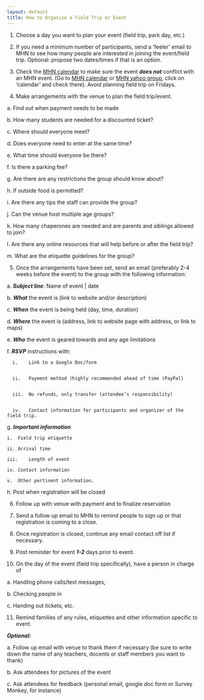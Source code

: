 ```yaml
---
layout: default
title: How to Organize a Field Trip or Event
---
```


1. Choose a day you want to plan your event (field trip, park day, etc.)

2. If you need a minimum number of participants, send a ‘feeler’ email to MHN to see how many people are interested in joining the event/field trip. Optional: propose two dates/times if that is an option.

3. Check the [MHN calendar](http://www.muslimhomeschoolnetwork.com/events/calendar/) to make sure the event ***does not*** conflict with an MHN event.
(Go to [MHN calendar](http://www.muslimhomeschoolnetwork.com/events/calendar/) or [MHN yahoo group](https://groups.yahoo.com/MuslimHomeschoolNetwork), click on ‘calendar’ and check there). Avoid planning field trip on Fridays.

4. Make arrangements with the venue to plan the field trip/event. 

  a.	Find out when payment needs to be made

  b.	How many students are needed for a discounted ticket?

  c.	Where should everyone meet? 

  d.	Does everyone need to enter at the same time? 

  e.	What time should everyone be there? 

  f.	Is there a parking fee?

  g.	 Are there are any restrictions the group should know about?

  h.	If outside food is permitted?

  i.	Are there any tips the staff can provide the group?

  j.	Can the venue host multiple age groups?

  k.	 How many chaperones are needed and are parents and siblings allowed to join?

  l.	 Are there any online resources that will help before or after the field trip?

  m.	What are the etiquette guidelines for the group?

5.	Once the arrangements have been set, send an email (preferably 2-4 weeks before the event) to the group with the following information:

  a.	***Subject line***: Name of event | date

  b.	***What*** the event is (link to website and/or description)

  c.	***When*** the event is being held (day, time, duration)

  d.	***Where*** the event is (address, link to website page with address, or  link to maps)

  e.	***Who*** the event is geared towards and any age limitations

  f.	***RSVP*** instructions with:

    
      i.	Link to a Google Doc/form


      ii.	Payment method (highly recommended ahead of time (PayPal)

  
      iii.	No refunds, only transfer (attendee’s responsibility)

    
      iv.	Contact information for participants and organizer of the field trip.

  g.	***Important information***

    i.	Field trip etiquette

    ii.	Arrival time

    iii.	Length of event

    iv.	Contact information

    v.	Other pertinent information.

  h.	Post when registration will be closed

6.	Follow up with venue with payment and to finalize reservation

7.	Send a follow up email to MHN to remind people to sign up or that registration is coming to a close.

8.	Once registration is closed, continue any email contact off list if necessary.

9.	Post reminder for event ***1-2*** days prior to event.

10.	On the day of the event (field trip specifically), have a person in charge of 

  a.	Handling phone calls/text messages,

  b.	Checking people in

  c.	Handing out tickets, etc. 

11.	Remind families of any rules, etiquettes and other information specific to event.

***Optional:*** 

a.	Follow up email with venue to thank them if necessary (be sure to write down the name of any teachers, docents or staff members you want to thank)

b.	Ask attendees for pictures of the event

c.	Ask attendees for feedback (personal email, google doc form or Survey Monkey, for instance)

